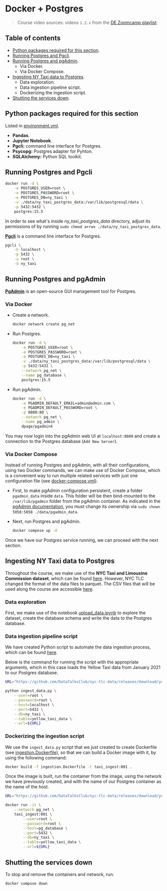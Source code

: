 # Docker + Postgres

> Course video sources: videos `1.2.x` from the [DE Zoomcamp playlist](https://www.youtube.com/watch?v=EYNwNlOrpr0&list=PL3MmuxUbc_hJed7dXYoJw8DoCuVHhGEQb).


## Table of contents
* [Python packages required for this section](#python-packages-required-for-this-section).
* [Running Postgres and Pgcli](#running-postgres-and-pgcli).
* [Running Postgres and pgAdmin](#running-postgres-and-pgadmin).
    + Via Docker.
    + Via Docker Compose.
* [Ingesting NY Taxi data to Postgres](#ingesting-ny-taxi-data-to-postgres).
    + Data exploration.
    + Data ingestion pipeline script.
    + Dockerizing the ingestion script.
* [Shutting the services down](#shutting-the-services-down).



## Python packages required for this section

Listed in [environment.yml](./../../environment.yml).

* **Pandas**.
* **Jupyter Notebook**.
* **Pgcli:** command line interface for Postgres.
* **Psycopg:** Postgres adapter for Pyhton.
* **SQLAlchemy:** Python SQL toolkit.



## Running Postgres and Pgcli

```bash
docker run -d \
    -e POSTGRES_USER=root \
    -e POSTGRES_PASSWORD=root \
    -e POSTGRES_DB=ny_taxi \
    -v ./data/ny_taxi_postgres_data:/var/lib/postgresql/data \
    -p 5432:5432 \
    postgres:15.5
```

In order to see what's inside _ny_taxi_postgres_data_ directory, adjust its permissions of by running `sudo chmod a+rwx ./data/ny_taxi_postgres_data`.


[**Pgcli**](https://www.pgcli.com/) is a command line interface for Postgres.

```bash
pgcli \
    -h localhost \
    -p 5432 \
    -u root \
    -d ny_taxi
```

## Running Postgres and pgAdmin

[**PgAdmin**](https://www.pgadmin.org/) is an open-source GUI management tool for Postgres.


### Via Docker

* Create a network.
    ```bash
    docker network create pg_net
    ```

* Run Postgres.
    ```bash
    docker run -d \
        -e POSTGRES_USER=root \
        -e POSTGRES_PASSWORD=root \
        -e POSTGRES_DB=ny_taxi \
        -v ./data/ny_taxi_postgres_data:/var/lib/postgresql/data \
        -p 5432:5432 \
        --network pg_net \
        --name pg_database \
        postgres:15.5
    ```

* Run pgAdmin.
    ```bash
    docker run -d \
        -e PGADMIN_DEFAULT_EMAIL=admin@admin.com \
        -e PGADMIN_DEFAULT_PASSWORD=root \
        -p 8080:80 \
        --network pg_net \
        --name pg_admin \
        dpage/pgadmin4
    ```

You may now login into the pgAdmin web UI at `localhost:8080` and create a connection to the Postgres database (`Add New Server`).



### Via Docker Compose

Instead of running Postgres and pgAdmin, with all their configurations, using two Docker commands, we can make use of Docker Compose, which is a convenient way to run multiple related services with just one configuration file (see [docker-compose.yml](./docker-compose.yml)).

* First, to make pgAdmin configuration persistent, create a folder `pgadmin_data` inside `data`. This folder will be then bind-mounted to the `/var/lib/pgadmin` folder from the pgAdmin container. As indicated in the [pgAdmin documentation](https://www.pgadmin.org/docs/pgadmin4/latest/container_deployment.html#mapped-files-and-directories), you must change its ownership via `sudo chown 5050:5050 ./data/pgadmin_data`. 

* Next, run Postgres and pgAdmin.
    ```bash
    docker compose up -d
    ```

Once we have our Postgres service running, we can proceed with the next section.



## Ingesting NY Taxi data to Postgres

Throughout the course, we make use of the **NYC Taxi and Limousine Commission dataset**, which can be found [here](https://www.nyc.gov/site/tlc/about/tlc-trip-record-data.page). However, NYC TLC changed the format of the data files to parquet. The CSV files that will be used along the course are accessible [here](https://github.com/DataTalksClub/nyc-tlc-data).


### Data exploration

First, we make use of the notebook [upload_data.ipynb](./upload_data.ipynb) to explore the dataset, create the database schema and write the data to the Postgres database. 



### Data ingestion pipeline script

We have created Python script to automate the data ingestion process, which can be found [here](./ingest_data.py).

Below is the command for running the script with the appropriate arguments, which in this case loads the Yellow Taxi data from January 2021 to our Postgres database.

```bash
URL="https://github.com/DataTalksClub/nyc-tlc-data/releases/download/yellow/yellow_tripdata_2021-01.csv.gz"

python ingest_data.py \
    --user=root \
    --password=root \
    --host=localhost \
    --port=5432 \
    --db=ny_taxi \
    --table=yellow_taxi_data \
    --url=${URL}
```


### Dockerizing the ingestion script

We use the `ingest_data.py` script that we just created to create Dockerfile (see [ingestion.Dockerfile](./ingestion.Dockerfile)), so that we can build a Docker image with it, by using the following command:

```bash
docker build -f ingestion.Dockerfile -t taxi_ingest:001 .
```

Once the image is built, run the container from the image, using the network we have previously created, and with the name of our Postgres container as the name of the host.

```bash
URL="https://github.com/DataTalksClub/nyc-tlc-data/releases/download/yellow/yellow_tripdata_2021-01.csv.gz"

docker run -it \
    --network pg_net \
    taxi_ingest:001 \
        --user=root \
        --password=root \
        --host=pg_database \
        --port=5432 \
        --db=ny_taxi \
        --table=yellow_taxi_data \
        --url=${URL}
```


## Shutting the services down

To stop and remove the containers and network, run:

```bash
docker compose down
```
 